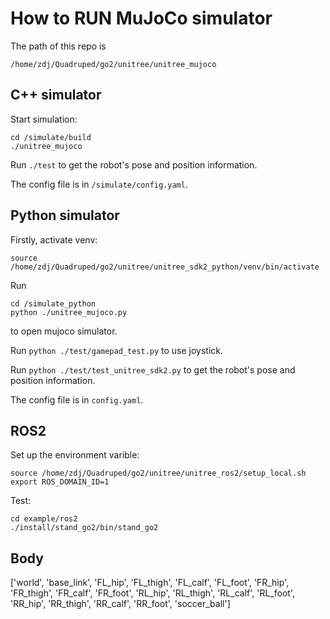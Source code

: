 # How to RUN MuJoCo simulator

The path of this repo is 
```shell
/home/zdj/Quadruped/go2/unitree/unitree_mujoco
```

## C++ simulator

Start simulation:
```
cd /simulate/build
./unitree_mujoco
```

Run `./test` to get the robot's pose and position information.

The config file is in `/simulate/config.yaml`.

## Python simulator

Firstly, activate venv: 
```
source /home/zdj/Quadruped/go2/unitree/unitree_sdk2_python/venv/bin/activate
```

Run 
```
cd /simulate_python
python ./unitree_mujoco.py
```
to open mujoco simulator.

Run `python ./test/gamepad_test.py` to use joystick.

Run `python ./test/test_unitree_sdk2.py` to get the robot's pose and position information.

The config file is in `config.yaml`.

## ROS2
	
Set up the environment varible:
```
source /home/zdj/Quadruped/go2/unitree/unitree_ros2/setup_local.sh
export ROS_DOMAIN_ID=1
```

Test:
```
cd example/ros2
./install/stand_go2/bin/stand_go2
```
	
## Body
['world', 'base_link', 'FL_hip', 'FL_thigh', 'FL_calf', 'FL_foot', 'FR_hip', 'FR_thigh', 'FR_calf', 'FR_foot', 'RL_hip', 'RL_thigh', 'RL_calf', 'RL_foot', 'RR_hip', 'RR_thigh', 'RR_calf', 'RR_foot', 'soccer_ball']